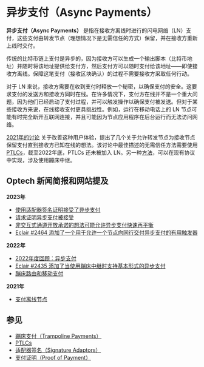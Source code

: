 # 异步支付（Async Payments）

**异步支付（Async Payments）** 是指在接收方离线时进行的闪电网络（LN）支付，这些支付由转发节点（理想情况下是无需信任的方式）保留，并在接收方重新上线时交付。

传统的比特币链上支付是异步的，因为接收方可以生成一个输出脚本（比特币地址）并随时将该地址提供给支付方，然后支付方可以随时支付给该地址——即使接收方离线。保障这笔支付（接收区块确认）的过程不需要接收方采取任何行动。

对于 LN 来说，接收方需要在收到支付时释放一个秘密，以确保支付的安全。这要求支付的发送方和接收方同时在线。在许多情况下，支付方在线并不是一个重大问题，因为他们已经启动了支付过程，并可以触发操作以确保支付被发送。但对于某些接收方来说，在线接收支付更具挑战性。例如，运行在移动电话上的 LN 节点可能有时完全断开互联网连接，并且可能因为节点应用程序在后台运行而无法访问网络。

[2021年的讨论](https://lists.linuxfoundation.org/pipermail/lightning-dev/2021-October/003307.html) 关于改善这种用户体验，提出了几个关于允许转发节点为接收节点保留支付直到接收方已知在线的想法。该讨论中最佳描述的无需信任方法需要使用 [PTLCs](https://bitcoinops.org/en/topics/ptlc/)，截至2022年底，PTLCs 还未被加入 LN。另一种[方法](https://bitcoinops.org/en/newsletters/2022/06/15/#trampoline-routing-and-mobile-payments)，可以在现有协议中实现，涉及使用蹦床中继。

## Optech 新闻简报和网站提及

**2023年**

* [使用适配器签名证明接受了异步支付](https://bitcoinops.org/en/newsletters/2023/02/01/#ln-async-proof-of-payment)
* [请求证明异步支付被接受](https://bitcoinops.org/en/newsletters/2023/01/25/#request-for-proof-that-an-async-payment-was-accepted)
* [非交互式通道开放承诺的想法可能允许异步支付快速再平衡](https://bitcoinops.org/en/newsletters/2023/01/11/#non-interactive-ln-channel-open-commitments)
* [Eclair #2464 添加了一个用于允许一个节点向同行交付异步支付的有用触发器](https://bitcoinops.org/en/newsletters/2023/01/04/#eclair-2464)

**2022年**

* [2022年度回顾：异步支付](https://bitcoinops.org/en/newsletters/2022/12/21/#async-payments)
* [Eclair #2435 添加了当使用蹦床中继时支持基本形式的异步支付](https://bitcoinops.org/en/newsletters/2022/10/05/#eclair-2435)
* [蹦床路由和移动支付](https://bitcoinops.org/en/newsletters/2022/06/15/#trampoline-routing-and-mobile-payments)

**2021年**

* [支付离线节点](https://bitcoinops.org/en/newsletters/2021/10/20/#paying-offline-ln-nodes)

## 参见

* [蹦床支付（Trampoline Payments）](https://bitcoinops.org/en/topics/trampoline-payments/)
* [PTLCs](https://bitcoinops.org/en/topics/ptlc/)
* [适配器签名（Signature Adaptors）](https://bitcoinops.org/en/topics/adaptor-signatures/)
* [支付证明（Proof of Payment）](https://bitcoinops.org/en/topics/proof-of-payment/)
